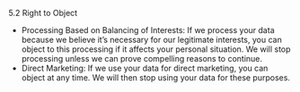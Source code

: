 5.2 Right to Object
- Processing Based on Balancing of Interests: If we process your data because we believe it’s necessary for our legitimate interests, you can object to this processing if it affects your personal situation. We will stop processing unless we can prove compelling reasons to continue.
- Direct Marketing: If we use your data for direct marketing, you can object at any time. We will then stop using your data for these purposes.